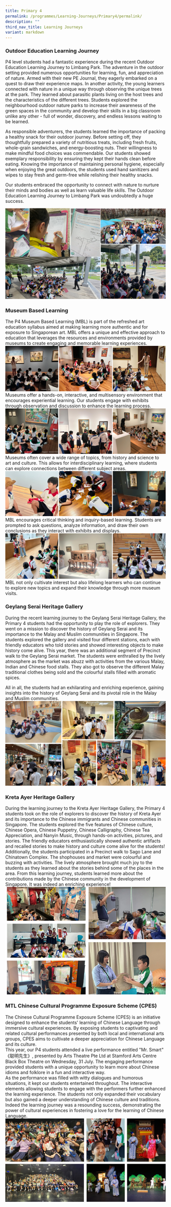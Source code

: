 ```yaml
---
title: Primary 4
permalink: /programmes/Learning-Journeys/Primary4/permalink/
description: ""
third_nav_title: Learning Journeys
variant: markdown
---
```

### **Outdoor Education Learning Journey**
P4 level students had a fantastic experience during the recent Outdoor Education Learning Journey to Limbang Park. The adventure in the outdoor setting provided numerous opportunities for learning, fun, and appreciation of nature.
Armed with their new PE Journal, they eagerly embarked on a quest to draw their experience maps. In another activity, the young learners connected with nature in a unique way through observing the unique trees at the park. They learned about parasitic plants living on the host trees and the characteristics of the different trees. Students explored the neighbourhood outdoor nature parks to increase their awareness of the green spaces in the community and develop their skills in a big classroom unlike any other - full of wonder, discovery, and endless lessons waiting to be learned.

As responsible adventurers, the students learned the importance of packing a healthy snack for their outdoor journey. Before setting off, they thoughtfully prepared a variety of nutritious treats, including fresh fruits, whole-grain sandwiches, and energy-boosting nuts. Their willingness to make mindful food choices was commendable. Our students showed exemplary responsibility by ensuring they kept their hands clean before eating. Knowing the importance of maintaining personal hygiene, especially when enjoying the great outdoors, the students used hand sanitizers and wipes to stay fresh and germ-free while relishing their healthy snacks. 

Our students embraced the opportunity to connect with nature to nurture their minds and bodies as well as learn valuable life skills.  The Outdoor Education Learning Journey to Limbang Park was undoubtedly a huge success. 

![](/images/Learning%20Journeys/2024/P4_OE_LJ_png.jpg)
### **Museum Based Learning**
The P4 Museum Based Learning (MBL) is part of the refreshed art education syllabus aimed at making learning more authentic and for exposure to Singaporean art. MBL offers a unique and effective approach to education that leverages the resources and environments provided by museums to create engaging and memorable learning experiences. 
![](/images/Learning%20Journeys/2024/P4_MBL_1.png)
Museums offer a hands-on, interactive, and multisensory environment that encourages experiential learning. Our students engage with exhibits through observation and discussion to enhance the learning process.
![](/images/Learning%20Journeys/2024/P4_MBL_2.png)
Museums often cover a wide range of topics, from history and science to art and culture. This allows for interdisciplinary learning, where students can explore connections between different subject areas.
![](/images/Learning%20Journeys/2024/P4_MBL_3.png)
MBL encourages critical thinking and inquiry-based learning. Students are prompted to ask questions, analyze information, and draw their own conclusions as they interact with exhibits and displays.
![](/images/Learning%20Journeys/2024/P4_MBL_4.png)
MBL not only cultivate interest but also lifelong learners who can continue to explore new topics and expand their knowledge through more museum visits.
### **Geylang Serai Heritage Gallery**
During the recent learning journey to the Geylang Serai Heritage Gallery, the Primary 4 students had the opportunity to play the role of explorers. They went on a mission to discover the history of Geylang Serai and its importance to the Malay and Muslim communities in Singapore. The students explored the gallery and visited four different stations, each with friendly educators who told stories and showed interesting objects to make history come alive.
This year, there was an additional segment of Precinct walk to the Geylang Serai market. The students were enthralled by the lively atmosphere as the market was abuzz with activities from the various Malay, Indian and Chinese food stalls. They also got to observe the different Malay traditional clothes being sold and the colourful stalls filled with aromatic spices.

All in all, the students had an exhilarating and enriching experience, gaining insights into the history of Geylang Serai and its pivotal role in the Malay and Muslim communities.
![](/images/Learning%20Journeys/2023/Primary%204/collage.jpg)
### **Kreta Ayer Heritage Gallery**
During the learning journey to the Kreta Ayer Heritage Gallery, the Primary 4 students took on the role of explorers to discover the history of Kreta Ayer and its importance to the Chinese immigrants and Chinese communities in Singapore. The students explored the five features of Chinese culture, Chinese Opera, Chinese Puppetry, Chinese Calligraphy, Chinese Tea Appreciation, and Nanyin Music, through hands-on activities, pictures, and stories. The friendly educators enthusiastically showed authentic artifacts and recalled stories to make history and culture come alive for the students!  
Additionally, the students participated in a Precinct walk to Sago Lane and Chinatown Complex. The shophouses and market were colourful and buzzing with activities. The lively atmosphere brought much joy to the students as they learned about the stories behind some of the places in the area.
From this learning journey, students learned more about the contributions made by the Chinese community in the development of Singapore. It was indeed an enriching experience!
![](/images/Learning%20Journeys/2023/Primary%204/p4%20kreta%20ayer.png)
### **MTL Chinese Cultural Programme Exposure Scheme (CPES)**
The Chinese Cultural Programme Exposure Scheme (CPES) is an initiative designed to enhance the students' learning of Chinese Language through immersive cultural experiences. By exposing students to captivating and related cultural performances presented by both local and international arts groups, CPES aims to cultivate a deeper appreciation for Chinese Language and its culture.<br>
This year, our P4 students attended a live performance entitled "Mr. Smart" 《聪明先生》, presented by Arts Theatre Pte Ltd at Stamford Arts Centre Black Box Theatre on Wednesday, 31 July. The engaging performance provided students with a unique opportunity to learn more about Chinese idioms and folklore in a fun and interactive way.<br>
As the performance was filled with witty dialogues and humorous situations, it kept our students entertained throughout. The interactive elements allowing students to engage with the performers further enhanced the learning experience.  The students not only expanded their vocabulary but also gained a deeper understanding of Chinese culture and traditions.<br>
Indeed the learning journey was a resounding success, demonstrating the power of cultural experiences in fostering a love for the learning of Chinese Language.
![](/images/Learning%20Journeys/2024/CPES_Collage_pics.jpg)